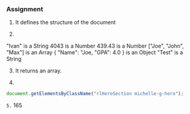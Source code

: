 ### Assignment

1. It defines the structure of the document

2. 
 "Ivan" is a String 
 4043 is a Number
 439.43 is a Number
 ["Joe", "John", "Max"] is an Array
 { "Name": "Joe, "GPA": 4.0 } is an Object
 "Test" is a String

3. It returns an array.

4.
```javascript
document.getElementsByClassName("rlHeroSection michelle-g-hero");
```

`5.` 165
